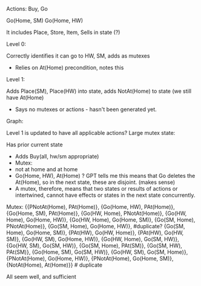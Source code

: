 Actions: Buy, Go

Go(Home, SM)
Go(Home, HW)

It includes Place, Store, Item, Sells in state (?)

Level 0: 

Correctly identifies it can go to HW, SM, adds as mutexes
 -  Relies on At(Home) precondition, notes this

Level 1:

Adds Place(SM), Place(HW) into state, adds NotAt(Home) to state (we still have At(Home)
 - Says no mutexes or actions - hasn't been generated yet.

Graph:

Level 1 is updated to have all applicable actions? Large mutex state:

Has prior current state

 - Adds Buy(all, hw/sm appropriate)
 - Mutex: 
  - not at home and at home
  - Go(Home, HW), At(Home) ? GPT tells me this means that Go deletes the At(Home), so in the next state, these are disjoint. (makes sense)
  - A mutex, therefore, means that two states or results of actions or intertwined, cannot have effects or states in the next state concurrently.


  Mutex: 
  {{PNotAt(Home), PAt(Home)}, 
  {Go(Home, HW), PAt(Home)}, 
  {Go(Home, SM), PAt(Home)}, 
  {Go(HW, Home), PNotAt(Home)}, 
  {Go(HW, Home), Go(Home, HW)}, 
  {Go(HW, Home), Go(Home, SM)}, 
  {Go(SM, Home), PNotAt(Home)}, 
  {Go(SM, Home), Go(Home, HW)}, #duplicate?
  {Go(SM, Home), Go(Home, SM)}, 
  {PAt(HW), Go(HW, Home)}, 
  {PAt(HW), Go(HW, SM)}, 
  {Go(HW, SM), Go(Home, HW)}, 
  {Go(HW, Home), Go(SM, HW)}, 
  {Go(HW, SM), Go(SM, HW)}, 
  {Go(SM, Home), PAt(SM)}, 
  {Go(SM, HW), PAt(SM)}, 
  {Go(Home, SM), Go(SM, HW)}, {Go(HW, SM), Go(SM, Home)}, {PNotAt(Home), Go(Home, HW)}, {PNotAt(Home), Go(Home, SM)}, {NotAt(Home), At(Home)}} # duplicate

  All seem well, and sufficient
